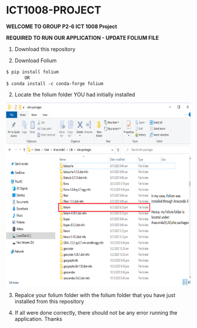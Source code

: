 # ICT1008-PROJECT

**WELCOME TO GROUP P2-6 ICT 1008 Project**

**REQUIRED TO RUN OUR APPLICATION - UPDATE FOLIUM FILE**
1) Download this repository 

2) Download Folium

```
$ pip install folium 
       OR
$ conda install -c conda-forge folium
```

2) Locate the folium folder YOU had initially installed

<img src="image/find_folium_folder.png" width="700" height="500" >

3) Repalce your folium folder with the folium folder that you have just installed from this repository

4) If all were done correctly, there should not be any error running the application. Thanks
